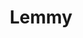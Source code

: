 ---
git: https://github.com/LemmyNet
logohandle: lemmyworld
sort: lemmy
title: Lemmy
website: https://lemmy.world/
---